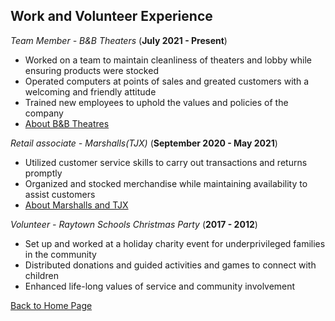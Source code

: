 ## **Work and Volunteer Experience**  
*Team Member - B&B Theaters* (**July 2021 - Present**)
* Worked on a team to maintain cleanliness of theaters and lobby while ensuring products were stocked
* Operated computers at points of sales and greated customers with a welcoming and friendly attitude
* Trained new employees to uphold the values and policies of the company
* [About B&B Theatres](https://www.bbtheatres.com/about/)

*Retail associate - Marshalls(TJX)* (**September 2020 - May 2021**)
* Utilized customer service skills to carry out transactions and returns promptly 
* Organized and stocked merchandise while maintaining availability to assist customers
* [About Marshalls and TJX](https://www.tjx.com/company)

*Volunteer - Raytown Schools Christmas Party* (**2017 - 2012**)
* Set up and worked at a holiday charity event for underprivileged families in the community
* Distributed donations and guided activities and games to connect with children
* Enhanced life-long values of service and community involvement

[Back to Home Page](https://github.com/erinshawhan/midterm-IT1000/blob/main/README.md)
